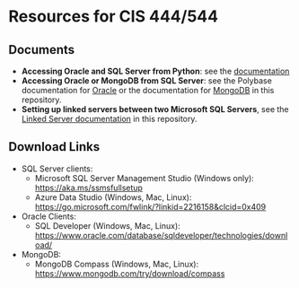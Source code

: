 # Resources for CIS 444/544

## Documents

* **Accessing Oracle and SQL Server from Python**: see the [documentation](python/README.md)
* **Accessing Oracle or MongoDB from SQL Server**: see the Polybase documentation for [Oracle](../LINKED-ORACLE-POLYBASE.md) or the documentation for [MongoDB](../LINKED-MONGO-POLYBASE.md) in this repository.
* **Setting up linked servers between two Microsoft SQL Servers**, see the [Linked Server documentation](../LINKED-SERVERS.md) in this repository.

## Download Links

* SQL Server clients:
    * Microsoft SQL Server Management Studio (Windows only): <https://aka.ms/ssmsfullsetup>
    * Azure Data Studio (Windows, Mac, Linux): <https://go.microsoft.com/fwlink/?linkid=2216158&clcid=0x409>
* Oracle Clients:
    * SQL Developer (Windows, Mac, Linux): <https://www.oracle.com/database/sqldeveloper/technologies/download/>
* MongoDB:
    * MongoDB Compass (Windows, Mac, Linux): <https://www.mongodb.com/try/download/compass>
